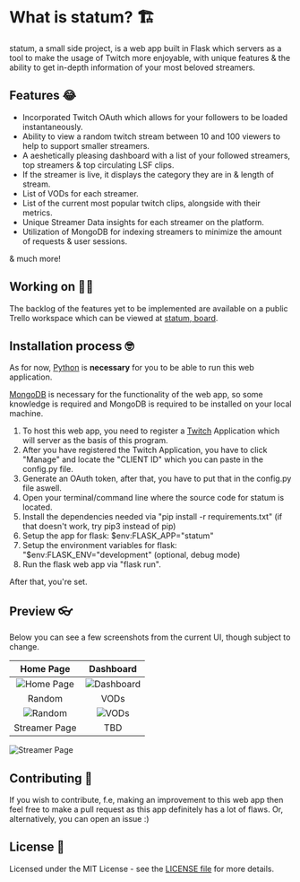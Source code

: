 # What is statum? 🏗️

statum, a small side project, is a web app built in Flask which servers as a tool to make the usage of Twitch more enjoyable, with unique features & the ability to get in-depth information of your most beloved streamers.

## Features 😂

- Incorporated Twitch OAuth which allows for your followers to be loaded instantaneously.
- Ability to view a random twitch stream between 10 and 100 viewers to help to support smaller streamers.
- A aeshetically pleasing dashboard with a list of your followed streamers, top streamers & top circulating LSF clips.
- If the streamer is live, it displays the category they are in & length of stream.
- List of VODs for each streamer.
- List of the current most popular twitch clips, alongside with their metrics.
- Unique Streamer Data insights for each streamer on the platform.
- Utilization of MongoDB for indexing streamers to minimize the amount of requests & user sessions.

& much more!

## Working on 🦸‍♂️

The backlog of the features yet to be implemented are available on a public Trello workspace which can be viewed at [statum, board](https://trello.com/b/b6WPU1j8/statum-board).

## Installation process 🤓

As for now, [Python](https://www.python.org/) is **necessary** for you to be able to run this web application.

[MongoDB](https://www.mongodb.com/) is necessary for the functionality of the web app, so some knowledge is required and MongoDB is required to be installed on your local machine.

1. To host this web app, you need to register a [Twitch](https://dev.twitch.tv/console/apps/create) Application which will server as the basis of this program.
2. After you have registered the Twitch Application, you have to click "Manage" and locate the "CLIENT ID" which you can paste in the config.py file.
3. Generate an OAuth token, after that, you have to put that in the config.py file aswell.
4. Open your terminal/command line where the source code for statum is located.
5. Install the dependencies needed via "pip install -r requirements.txt" (if that doesn't work, try pip3 instead of pip)
6. Setup the app for flask: $env:FLASK_APP="statum"
7. Setup the environment variables for flask: "$env:FLASK_ENV="development" (optional, debug mode)
8. Run the flask web app via "flask run". 

After that, you're set.

## Preview 👓

Below you can see a few screenshots from the current UI, though subject to change.

Home Page             |  Dashboard
:-------------------------:|:-------------------------:
![Home Page](https://i.imgur.com/NqqKMH1.jpg)  |  ![Dashboard](https://i.imgur.com/SVqe6y2.jpg)
Random             |  VODs
![Random](https://i.imgur.com/fG35xjo.jpg)  |  ![VODs](https://i.imgur.com/gJdQ4wb.jpg)
Streamer Page | TBD
![Streamer Page](https://i.imgur.com/HdRLSOU.jpeg)

## Contributing 🤠

If you wish to contribute, f.e, making an improvement to this web app then feel free to make a pull request as this app definitely has a lot of flaws. Or, alternatively, you can open an issue :)

## License 📖

Licensed under the MIT License - see the [LICENSE file](https://github.com/k9mil/statum/blob/master/LICENSE) for more details.
